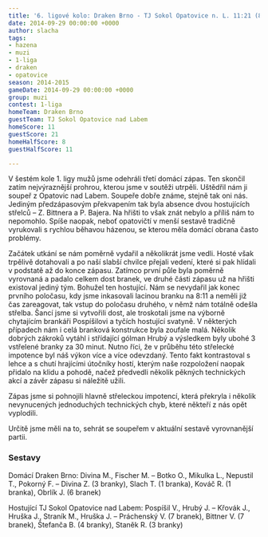 ```yaml
---
title: '6. ligové kolo: Draken Brno - TJ Sokol Opatovice n. L. 11:21 (8:11)'
date: 2014-09-29 00:00:00 +0000
author: slacha
tags:
- hazena
- muzi
- 1-liga
- draken
- opatovice
season: 2014-2015
gameDate: 2014-09-29 00:00:00 +0000
group: muzi
contest: 1-liga
homeTeam: Draken Brno
guestTeam: TJ Sokol Opatovice nad Labem
homeScore: 11
guestScore: 21
homeHalfScore: 8
guestHalfScore: 11

---
```

V šestém kole 1. ligy mužů jsme odehráli třetí domácí zápas. Ten skončil zatím nejvýraznější prohrou, kterou jsme v soutěži utrpěli. Uštědřil nám ji soupeř z Opatovic nad Labem. Soupeře dobře známe, stejně tak oni nás. Jediným předzápasovým překvapením tak byla absence dvou hostujících střelců – Z. Bittnera a P. Bajera. Na hřišti to však znát nebylo a příliš nám to nepomohlo. Spíše naopak, neboť opatovičtí v menší sestavě tradičně vyrukovali s rychlou běhavou házenou, se kterou měla domácí obrana často problémy.

Začátek utkání se nám poměrně vydařil a několikrát jsme vedli. Hosté však trpělivě dotahovali a po naší slabší chvilce přejali vedení, které si pak hlídali v podstatě až do konce zápasu. Zatímco první půle byla poměrně vyrovnaná a padalo celkem dost branek, ve druhé části zápasu už na hřišti existoval jediný tým. Bohužel ten hostující. Nám se nevydařil jak konec prvního poločasu, kdy jsme inkasovali lacinou branku na 8:11 a neměli již čas zareagovat, tak vstup do poločasu druhého, v němž nám totálně odešla střelba. Šancí jsme si vytvořili dost, ale troskotali jsme na výborně chytajícím brankáři Pospíšilovi a tyčích hostující svatyně. V některých případech nám i celá branková konstrukce byla zoufale malá. Několik dobrých zákroků vytáhl i střídající gólman Hrubý a výsledkem byly ubohé 3 vstřelené branky za 30 minut. Nutno říci, že v průběhu této střelecké impotence byl náš výkon více a více odevzdaný. Tento fakt kontrastoval s lehce a s chutí hrajícími útočníky hostí, kterým naše rozpoložení naopak přidalo na klidu a pohodě, načež předvedli několik pěkných technických akcí a závěr zápasu si náležitě užili.

Zápas jsme si pohnojili hlavně střeleckou impotencí, která překryla i několik nevynucených jednoduchých technických chyb, které někteří z nás opět vyplodili.

Určitě jsme měli na to, sehrát se soupeřem v aktuální sestavě vyrovnanější partii.

 

### Sestavy

Domácí Draken Brno: Divina M., Fischer M. – Botko O., Mikulka L., Nepustil T., Pokorný F. – Divina Z. (3 branky), Slach T. (1 branka), Kováč R. (1 branka), Obrlík J. (6 branek)

Hostující TJ Sokol Opatovice nad Labem: Pospíšil V., Hrubý J. – Křovák J., Hruška J., Straník M., Hruška J. – Práchenský V. (7 branek), Bittner V. (7 branek), Štefanča B. (4 branky), Staněk R. (3 branky)
